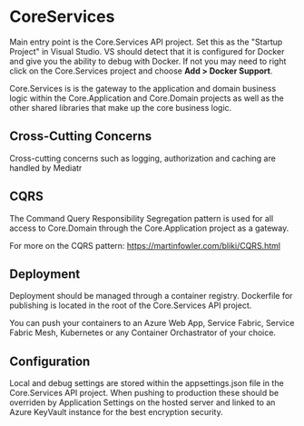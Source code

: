 # CoreServices
Main entry point is the Core.Services API project. Set this as the "Startup Project" in Visual Studio. VS should detect that it is configured for Docker and give you the ability to debug with Docker. If not you may need to right click on the Core.Services project and choose **Add > Docker Support**.

Core.Services is is the gateway to the application and domain business logic within the Core.Application and Core.Domain projects as well as the other shared libraries that make up the core business logic.

## Cross-Cutting Concerns
Cross-cutting concerns such as logging, authorization and caching are handled by Mediatr

## CQRS
The Command Query Responsibility Segregation pattern is used for all access to Core.Domain through the Core.Application project as a gateway.

For more on the CQRS pattern: https://martinfowler.com/bliki/CQRS.html

## Deployment
Deployment should be managed through a container registry. Dockerfile for publishing is located in the root of the Core.Services API project.

You can push your containers to an Azure Web App, Service Fabric, Service Fabric Mesh, Kubernetes or any Container Orchastrator of your choice.

## Configuration
Local and debug settings are stored within the appsettings.json file in the Core.Services API project. When pushing to production these should be overriden by Application Settings on the hosted server and linked to an Azure KeyVault instance for the best encryption security.
